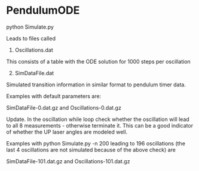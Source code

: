 # PendulumODE

python Simulate.py

Leads to files called 

1) Oscillations.dat

This consists of a table with the ODE solution for 1000 steps 
per oscillation 

2) SimDataFile.dat

Simulated transition information in similar format to pendulum timer 
data.

Examples with default parameters are:

SimDataFile-0.dat.gz
and
Oscillations-0.dat.gz

Update. In the oscillation while loop check whether the 
oscillation will lead to all 8 measurements - otherwise terminate it.
This can be a good indicator of whether the UP laser angles are 
modeled well.

Examples with 
python Simulate.py -n 200 leading to 196 oscillations (the last 4 oscillations 
are not simulated because of the above check) are 

SimDataFile-101.dat.gz
and
Oscillations-101.dat.gz
